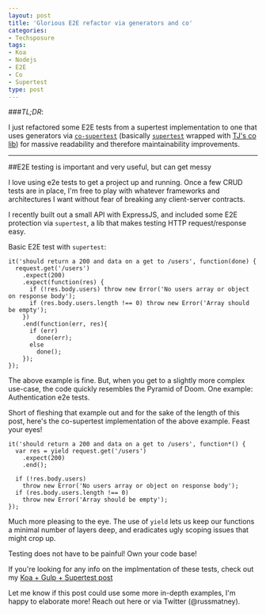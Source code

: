 ```yaml
---
layout: post
title: 'Glorious E2E refactor via generators and co'
categories:
- Techsposure
tags:
- Koa
- Nodejs
- E2E
- Co
- Supertest
type: post
---
```


###*TL;DR*:

I just refactored some E2E tests from a supertest implementation to one that uses
generators via [`co-supertest`](https://github.com/avbel/co-supertest)
(basically [`supertest`](https://github.com/tj/supertest)
wrapped with [TJ's co lib](https://github.com/tj/co))
for massive readability and therefore maintainability improvements.

---

##E2E testing is important and very useful, but can get messy

I love using e2e tests to get a project up and running.
Once a few CRUD tests are in place, I'm free to play with whatever
frameworks and architectures I want
without fear of breaking any client-server contracts.

I recently built out a small API with ExpressJS,
and included some E2E protection via `supertest`,
a lib that makes testing HTTP request/response easy.

Basic E2E test with `supertest`:

    it('should return a 200 and data on a get to /users', function(done) {
      request.get('/users')
        .expect(200)
        .expect(function(res) {
          if (!res.body.users) throw new Error('No users array or object on response body');
          if (res.body.users.length !== 0) throw new Error('Array should be empty');
        })
        .end(function(err, res){
          if (err)
            done(err);
          else
            done();
        });
    });

The above example is fine.
But, when you get to a slightly more complex use-case,
the code quickly resembles the Pyramid of Doom.
One example: Authentication e2e tests.

Short of fleshing that example out and for the sake of the length of this post,
here's the co-supertest implementation of the above example. Feast your eyes!

    it('should return a 200 and data on a get to /users', function*() {
      var res = yield request.get('/users')
        .expect(200)
        .end();

      if (!res.body.users)
        throw new Error('No users array or object on response body');
      if (res.body.users.length !== 0)
        throw new Error('Array should be empty');
    });

Much more pleasing to the eye.
The use of `yield` lets us keep our functions a minimal number of layers deep,
and eradicates ugly scoping issues that might crop up.

Testing does not have to be painful! Own your code base!

If you're looking for any info on the implmentation of these tests,
check out my [Koa + Gulp + Supertest post](http://russmatney.com/techsposure/2014/10/04/basic-koa-api-gulp-supertest/)

Let me know if this post could use some more in-depth examples,
I'm happy to elaborate more! Reach out here or via Twitter (@russmatney).

